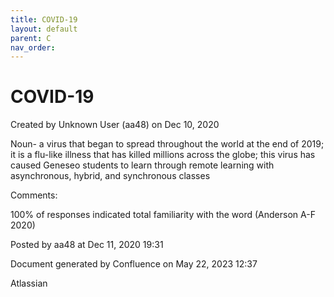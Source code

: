 ```yaml
---
title: COVID-19
layout: default
parent: C
nav_order:
---
```


# COVID-19

Created by  Unknown User (aa48) on Dec 10, 2020

Noun- a virus that began to spread throughout the world at the end of 2019; it is a flu-like illness that has killed millions across the globe; this virus has caused Geneseo students to learn through remote learning with asynchronous, hybrid, and synchronous classes 

Comments:

100% of responses indicated total familiarity with the word (Anderson A-F 2020)

Posted by aa48 at Dec 11, 2020 19:31

Document generated by Confluence on May 22, 2023 12:37

Atlassian
